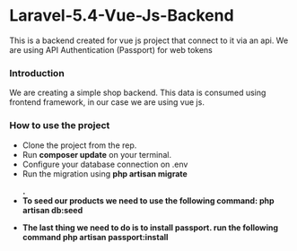 # Laravel-5.4-Vue-Js-Backend
This is a backend created for vue js project that connect to it via an api. We are using API Authentication (Passport) for web tokens


### Introduction

We are creating a simple shop backend. This data is consumed using frontend framework, in our case we are using vue js. 

### How to use the project

- Clone the project from the rep.
- Run <b>composer update</b> on your terminal.
- Configure your database connection on .env
- Run the migration using <b>php artisan migrate</p>.
- To seed our products we need to use the following command: <b>php artisan db:seed</p>
- The last thing we need to do is to install passport. run the following command <b>php artisan passport:install</b>
